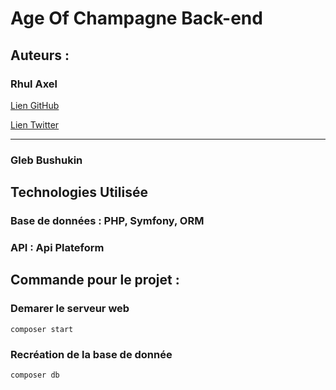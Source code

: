 # Age Of Champagne Back-end

## Auteurs : 

### Rhul Axel 

<a href="https://github.com/AxelRhul" target="_blank">Lien GitHub</a>

<a href="https://twitter.com/axel_rhul" target="_blank">Lien Twitter</a>
***
### Gleb Bushukin

## Technologies Utilisée

### Base de données : PHP, Symfony, ORM

### API : Api Plateform

## Commande pour le projet :

### Demarer le serveur web
```shell
composer start
```

### Recréation de la base de donnée
```shell
composer db
```


